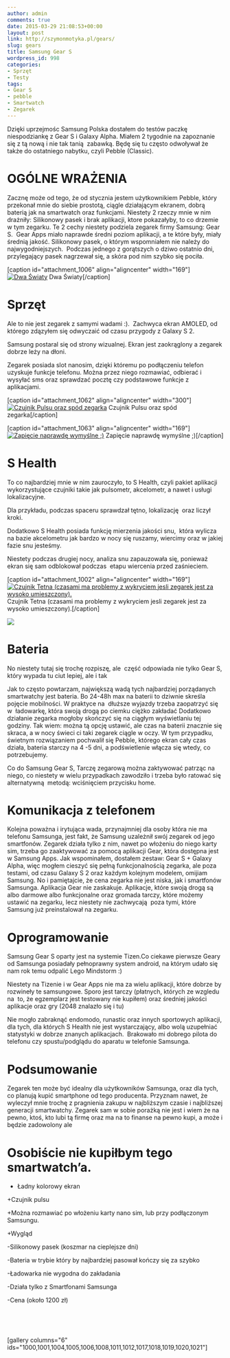 ```yaml
---
author: admin
comments: true
date: 2015-03-29 21:08:53+00:00
layout: post
link: http://szymonmotyka.pl/gears/
slug: gears
title: Samsung Gear S
wordpress_id: 998
categories:
- Sprzęt
- Testy
tags:
- Gear S
- pebble
- Smartwatch
- Zegarek
---
```


Dzięki uprzejmośc Samsung Polska dostałem do testów paczkę niespodziankę z Gear S i Galaxy Alpha. Miałem 2 tygodnie na zapoznanie się z tą nową i nie tak tanią  zabawką. Będę się tu często odwoływał że także do ostatniego nabytku, czyli Pebble (Classic).<!-- more -->





# **OGÓLNE WRAŻENIA**




Zacznę może od tego, że od stycznia jestem użytkownikiem Pebble, który przekonał mnie do siebie prostotą, ciągle działającym ekranem, dobrą baterią jak na smartwatch oraz funkcjami. Niestety 2 rzeczy mnie w nim drażniły: Silikonowy pasek i brak aplikacji, ktore pokazałyby, to co drzemie w tym zegarku. Te 2 cechy niestety podziela zegarek firmy Samsung: Gear S.  Gear Apps miało naprawde średni poziom aplikacji, a te które były, miały średnią jakość. Silikonowy pasek, o którym wspomniałem nie należy do najwygodniejszych.  Podczas jednego z gorątszych o dziwo ostatnio dni, przylegający pasek nagrzewał się, a skóra pod nim szybko się pociła.




[caption id="attachment_1006" align="aligncenter" width="169"][![Dwa Światy ](http://szymonmotyka.pl/wp-content/uploads/2015/03/IMG_20150310_195452136-169x300.jpg)](http://szymonmotyka.pl/wp-content/uploads/2015/03/IMG_20150310_195452136.jpg) Dwa Światy[/caption]


# **Sprzęt**




Ale to nie jest zegarek z samymi wadami :).  Zachwyca ekran AMOLED, od którego zdązyłem się odwyczaić od czasu przygody z Galaxy S 2.




Samsung postaral się od strony wizualnej. Ekran jest zaokrąglony a zegarek dobrze leży na dłoni. 




Zegarek posiada slot nanosim, dzięki któremu po podłączeniu telefon uzyskuje funkcje telefonu. Można przez niego rozmawiać, odbierać i wysyłać sms oraz sprawdzać pocztę czy podstawowe funkcje z aplikacjami.




[caption id="attachment_1062" align="aligncenter" width="300"][![Czujnik Pulsu oraz spód zegarka ](http://szymonmotyka.pl/wp-content/uploads/2015/03/IMG_20150319_194919895-300x169.jpg)](http://szymonmotyka.pl/wp-content/uploads/2015/03/IMG_20150319_194919895.jpg) Czujnik Pulsu oraz spód zegarka[/caption]

[caption id="attachment_1063" align="aligncenter" width="169"][![Zapięcie naprawdę wymyślne ;) ](http://szymonmotyka.pl/wp-content/uploads/2015/03/2015-03-19-19.42.09-169x300.jpg)](http://szymonmotyka.pl/wp-content/uploads/2015/03/2015-03-19-19.42.09.jpg) Zapięcie naprawdę wymyślne ;)[/caption]


# **S Health**




To co najbardziej mnie w nim zauroczyło, to S Health, czyli pakiet aplikacji wykorzystujące czujniki takie jak pulsometr, akcelometr, a nawet i usługi lokalizacyjne.




Dla przykładu, podczas spaceru sprawdzał tętno, lokalizację  oraz liczył kroki.




Dodatkowo S Health posiada funkcję mierzenia jakości snu,  która wylicza na bazie akcelometru jak bardzo w nocy się ruszamy, wiercimy oraz w jakiej fazie snu jesteśmy. 




Niestety podczas drugiej nocy, analiza snu zapauzowała się, ponieważ ekran się sam odblokował podczas  etapu wiercenia przed zaśnieciem.




[caption id="attachment_1002" align="aligncenter" width="169"][![Czujnik Tetna (czasami ma problemy z wykryciem jesli zegarek jest za wysoko umieszczony). ](http://szymonmotyka.pl/wp-content/uploads/2015/03/IMG_20150309_201113874-169x300.jpg)](http://szymonmotyka.pl/wp-content/uploads/2015/03/IMG_20150309_201113874.jpg) Czujnik Tetna (czasami ma problemy z wykryciem jesli zegarek jest za wysoko umieszczony).[/caption]


[![](http://szymonmotyka.pl/wp-content/uploads/2015/03/IMG_20150310_141600243-169x300.jpg)](http://szymonmotyka.pl/wp-content/uploads/2015/03/IMG_20150310_141600243.jpg)





# **Bateria**




No niestety tutaj się trochę rozpiszę, ale  część odpowiada nie tylko Gear S, który wypada tu ciut lepiej, ale i tak




Jak to często powtarzam, największą wadą tych najbardziej porządanych smartwatchy jest bateria. Bo 24-48h max na baterii to dziwnie skreśla pojęcie mobilności. W praktyce na  dłuższe wyjazdy trzeba zaopatrzyć się w  ładowarkę, która swoją drogą po ciemku ciężko zakładać Dodatkowo działanie zegarka mogłoby skończyć się na ciągłym wyświetlaniu tej godziny. Tak wiem: można tą opcję ustawić, ale czas na baterii znacznie się skraca, a w nocy świeci ci taki zegarek ciągle w oczy. W tym przypadku, świetnym rozwiązaniem pochwalił się Pebble, którego ekran cały czas działa, bateria starczy na 4 -5 dni, a podświetlenie włącza się wtedy, co potrzebujemy.




Co do Samsung Gear S, Tarczę zegarową można zaktywować patrząc na niego, co niestety w wielu przypadkach zawodziło i trzeba było ratować się alternatywną  metodą: wciśnięciem przycisku home.





# **Komunikacja z telefonem**




Kolejna poważna i irytująca wada, przynajmniej dla osoby która nie ma telefonu Samsunga, jest fakt, że Samsung uzależnił swój zegarek od jego smartfonów. Zegarek działa tylko z nim, nawet po włożeniu do niego karty sim, trzeba go zaaktywować za pomocą aplikacji Gear, która dostępna jest w Samsung Apps. Jak wspominałem, dostałem zestaw: Gear S + Galaxy Alpha, więc mogłem cieszyć się pełną funkcjonalnością zegarka, ale poza testami, od czasu Galaxy S 2 oraz każdym kolejnym modelem, omijiam Samsung. No i pamiętajcie, że cena zegarka nie jest niska, jak i smartfonów Samsunga. Aplikacja Gear nie zaskakuje. Aplikacje, które swoją drogą są albo darmowe albo funkcjonalne oraz gromada tarczy, które możemy ustawić na zegarku, lecz niestety nie zachwycają  poza tymi, które Samsung już preinstalował na zegarku.





# Oprogramowanie


Samsung Gear S oparty jest na systemie Tizen.Co ciekawe pierwsze Geary od Samsunga posiadały pełnoprawny system android, na którym udało się nam rok temu odpalić Lego Mindstorm :)

Niestety na Tizenie i w Gear Apps nie ma za wielu aplikacji, które dobrze by rozwineły te samsungowe. Sporo jest tarczy (płatnych, których ze wzgledu na  to, że egzemplarz jest testowany nie kupiłem) oraz średniej jakości aplikacje oraz gry (2048 znalazło się i tu)

Nie mogło zabraknąć endomodo, runastic oraz innych sportowych aplikacji, dla tych, dla których S Health nie jest wystarczający, albo wolą uzupełniać statystyki w dobrze znanych aplikacjach.  Brakowało mi dobrego pilota do telefonu czy spustu/podglądu do aparatu w telefonie Samsunga.


# **Podsumowanie**




Zegarek ten może być idealny dla użytkowników Samsunga, oraz dla tych, co planują kupić smartphone od tego producenta. Przyznam nawet, że wyleczył mnie trochę z pragnienia zakupu w najbliższym czasie i najbliższej generacji smartwatchy. Zegarek sam w sobie porażką nie jest i wiem że na pewno, ktoś, kto lubi tą firmę oraz ma na to finanse na pewno kupi, a może i będzie zadowolony ale 





# **Osobiście nie kupiłbym tego smartwatch’a.**




+ Ładny kolorowy ekran




+Czujnik pulsu




+Można rozmawiać po włożeniu karty nano sim, lub przy podłączonym Samsungu.




+Wygląd




-Silikonowy pasek (koszmar na cieplejsze dni)




-Bateria w trybie który by najbardziej pasował kończy się za szybko




-Ładowarka nie wygodna do zakładania




-Działa tylko z Smartfonami Samsunga




-Cena (około 1200 zł)




 




 


[gallery columns="6" ids="1000,1001,1004,1005,1006,1008,1011,1012,1017,1018,1019,1020,1021"]
